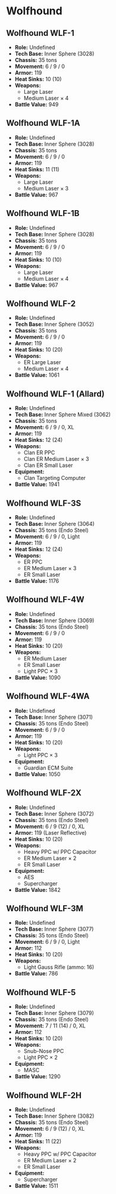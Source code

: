 # Wolfhound
## Wolfhound WLF-1
- **Role:** Undefined
- **Tech Base:** Inner Sphere (3028)
- **Chassis:** 35 tons
- **Movement:** 6 / 9 / 0
- **Armor:** 119
- **Heat Sinks:** 10 (10)
- **Weapons:**
  - Large Laser
  - Medium Laser × 4
- **Battle Value:** 949

## Wolfhound WLF-1A
- **Role:** Undefined
- **Tech Base:** Inner Sphere (3028)
- **Chassis:** 35 tons
- **Movement:** 6 / 9 / 0
- **Armor:** 119
- **Heat Sinks:** 11 (11)
- **Weapons:**
  - Large Laser
  - Medium Laser × 3
- **Battle Value:** 967

## Wolfhound WLF-1B
- **Role:** Undefined
- **Tech Base:** Inner Sphere (3028)
- **Chassis:** 35 tons
- **Movement:** 6 / 9 / 0
- **Armor:** 119
- **Heat Sinks:** 10 (10)
- **Weapons:**
  - Large Laser
  - Medium Laser × 4
- **Battle Value:** 967

## Wolfhound WLF-2
- **Role:** Undefined
- **Tech Base:** Inner Sphere (3052)
- **Chassis:** 35 tons
- **Movement:** 6 / 9 / 0
- **Armor:** 119
- **Heat Sinks:** 10 (20)
- **Weapons:**
  - ER Large Laser
  - Medium Laser × 4
- **Battle Value:** 1061

## Wolfhound WLF-1 (Allard)
- **Role:** Undefined
- **Tech Base:** Inner Sphere Mixed (3062)
- **Chassis:** 35 tons
- **Movement:** 6 / 9 / 0, XL
- **Armor:** 119
- **Heat Sinks:** 12 (24)
- **Weapons:**
  - Clan ER PPC
  - Clan ER Medium Laser × 3
  - Clan ER Small Laser
- **Equipment:**
  - Clan Targeting Computer
- **Battle Value:** 1941

## Wolfhound WLF-3S
- **Role:** Undefined
- **Tech Base:** Inner Sphere (3064)
- **Chassis:** 35 tons (Endo Steel)
- **Movement:** 6 / 9 / 0, Light
- **Armor:** 119
- **Heat Sinks:** 12 (24)
- **Weapons:**
  - ER PPC
  - ER Medium Laser × 3
  - ER Small Laser
- **Battle Value:** 1176

## Wolfhound WLF-4W
- **Role:** Undefined
- **Tech Base:** Inner Sphere (3069)
- **Chassis:** 35 tons (Endo Steel)
- **Movement:** 6 / 9 / 0
- **Armor:** 119
- **Heat Sinks:** 10 (20)
- **Weapons:**
  - ER Medium Laser
  - ER Small Laser
  - Light PPC × 3
- **Battle Value:** 1090

## Wolfhound WLF-4WA
- **Role:** Undefined
- **Tech Base:** Inner Sphere (3071)
- **Chassis:** 35 tons (Endo Steel)
- **Movement:** 6 / 9 / 0
- **Armor:** 119
- **Heat Sinks:** 10 (20)
- **Weapons:**
  - Light PPC × 3
- **Equipment:**
  - Guardian ECM Suite
- **Battle Value:** 1050

## Wolfhound WLF-2X
- **Role:** Undefined
- **Tech Base:** Inner Sphere (3072)
- **Chassis:** 35 tons (Endo Steel)
- **Movement:** 6 / 9 (12) / 0, XL
- **Armor:** 119 (Laser Reflective)
- **Heat Sinks:** 10 (20)
- **Weapons:**
  - Heavy PPC w/ PPC Capacitor
  - ER Medium Laser × 2
  - ER Small Laser
- **Equipment:**
  - AES
  - Supercharger
- **Battle Value:** 1842

## Wolfhound WLF-3M
- **Role:** Undefined
- **Tech Base:** Inner Sphere (3077)
- **Chassis:** 35 tons (Endo Steel)
- **Movement:** 6 / 9 / 0, Light
- **Armor:** 112
- **Heat Sinks:** 10 (20)
- **Weapons:**
  - Light Gauss Rifle (ammo: 16)
- **Battle Value:** 786

## Wolfhound WLF-5
- **Role:** Undefined
- **Tech Base:** Inner Sphere (3079)
- **Chassis:** 35 tons (Endo Steel)
- **Movement:** 7 / 11 (14) / 0, XL
- **Armor:** 112
- **Heat Sinks:** 10 (20)
- **Weapons:**
  - Snub-Nose PPC
  - Light PPC × 2
- **Equipment:**
  - MASC
- **Battle Value:** 1290

## Wolfhound WLF-2H
- **Role:** Undefined
- **Tech Base:** Inner Sphere (3082)
- **Chassis:** 35 tons (Endo Steel)
- **Movement:** 6 / 9 (12) / 0, XL
- **Armor:** 119
- **Heat Sinks:** 11 (22)
- **Weapons:**
  - Heavy PPC w/ PPC Capacitor
  - ER Medium Laser × 2
  - ER Small Laser
- **Equipment:**
  - Supercharger
- **Battle Value:** 1511

